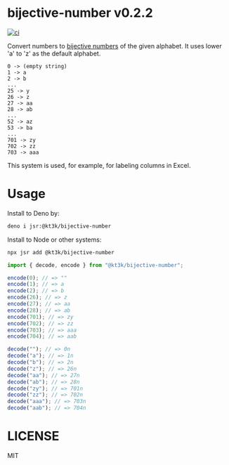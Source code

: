 # bijective-number v0.2.2

[![ci](https://github.com/kt3k/bijective-number/actions/workflows/ci.yml/badge.svg)](https://github.com/kt3k/bijective-number/actions/workflows/ci.yml)

Convert numbers to
[bijective numbers](https://en.wikipedia.org/wiki/Bijective_numeration) of the
given alphabet. It uses lower 'a' to 'z' as the default alphabet.

```
0 -> (empty string)
1 -> a
2 -> b
...
25 -> y
26 -> z
27 -> aa
28 -> ab
...
52 -> az
53 -> ba
...
701 -> zy
702 -> zz
703 -> aaa
```

This system is used, for example, for labeling columns in Excel.

# Usage

Install to Deno by:

```sh
deno i jsr:@kt3k/bijective-number
```

Install to Node or other systems:

```sh
npx jsr add @kt3k/bijective-number
```

```js
import { decode, encode } from "@kt3k/bijective-number";

encode(0); // => ""
encode(1); // => a
encode(2); // => b
encode(26); // => z
encode(27); // => aa
encode(28); // => ab
encode(701); // => zy
encode(702); // => zz
encode(703); // => aaa
encode(704); // => aab

decode(""); // => 0n
decode("a"); // => 1n
decode("b"); // => 2n
decode("z"); // => 26n
decode("aa"); // => 27n
decode("ab"); // => 28n
decode("zy"); // => 701n
decode("zz"); // => 702n
decode("aaa"); // => 703n
decode("aab"); // => 704n
```

# LICENSE

MIT
